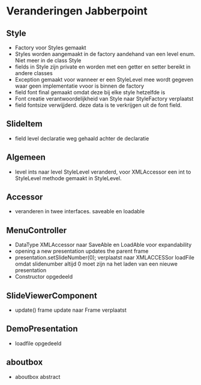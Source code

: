 # Veranderingen Jabberpoint

## Style
- Factory voor Styles gemaakt
- Styles worden aangemaakt in de factory aandehand van een level enum. Niet meer in de class Style
- fields in Style zijn private en worden met een getter en setter bereikt in andere classes
- Exception gemaakt voor wanneer er een StyleLevel mee wordt gegeven waar geen implementatie vvoor is binnen de factory
- field font final gemaakt omdat deze bij elke style hetzelfde is
- Font creatie verantwoordelijkheid van Style naar StyleFactory verplaatst
- field fontsize verwijjderd. deze data is te verkrijgen uit de font field.

## SlideItem
- field level declaratie weg gehaald achter de declaratie

## Algemeen
- level ints naar level StyleLevel veranderd, voor XMLAccessor een int to StyleLevel methode gemaakt in StyleLevel.

## Accessor
- veranderen in twee interfaces. saveable en loadable

## MenuController
- DataType XMLAccessor naar SaveAble en LoadAble voor expandability
- opening a new presentation updates the parent frame
- presentation.setSlideNumber(0); verplaatst naar XMLACCESSor loadFile omdat slidenumber altijd 0 moet zijn na het laden van een nieuwe presentation
- Constructor opgedeeld

## SlideViewerComponent
- update() frame update naar Frame verplaatst

## DemoPresentation
- loadfile opgedeeld

## aboutbox
- aboutbox abstract